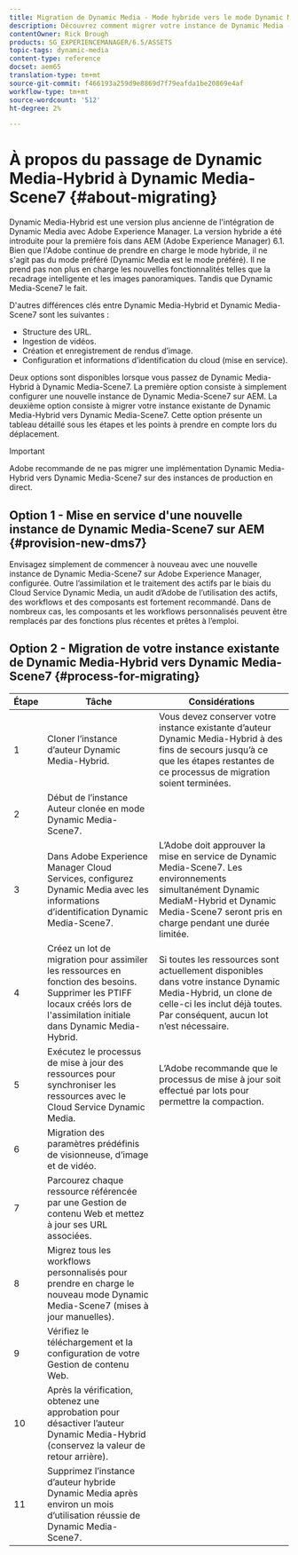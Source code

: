 ```yaml
---
title: Migration de Dynamic Media - Mode hybride vers le mode Dynamic Media - S7
description: Découvrez comment migrer votre instance de Dynamic Media - Mode hybride vers le mode Dynamic Media - S7
contentOwner: Rick Brough
products: SG_EXPERIENCEMANAGER/6.5/ASSETS
topic-tags: dynamic-media
content-type: reference
docset: aem65
translation-type: tm+mt
source-git-commit: f466193a259d9e8869d7f79eafda1be20869e4af
workflow-type: tm+mt
source-wordcount: '512'
ht-degree: 2%

---
```



# À propos du passage de Dynamic Media-Hybrid à Dynamic Media-Scene7 {#about-migrating}

Dynamic Media-Hybrid est une version plus ancienne de l&#39;intégration de Dynamic Media avec Adobe Experience Manager. La version hybride a été introduite pour la première fois dans AEM (Adobe Experience Manager) 6.1. Bien que l&#39;Adobe continue de prendre en charge le mode hybride, il ne s&#39;agit pas du mode préféré (Dynamic Media est le mode préféré). Il ne prend pas non plus en charge les nouvelles fonctionnalités telles que la recadrage intelligente et les images panoramiques. Tandis que Dynamic Media-Scene7 le fait.

D&#39;autres différences clés entre Dynamic Media-Hybrid et Dynamic Media-Scene7 sont les suivantes :

* Structure des URL.
* Ingestion de vidéos.
* Création et enregistrement de rendus d’image.
* Configuration et informations d’identification du cloud (mise en service).

Deux options sont disponibles lorsque vous passez de Dynamic Media-Hybrid à Dynamic Media-Scene7. La première option consiste à simplement configurer une nouvelle instance de Dynamic Media-Scene7 sur AEM. La deuxième option consiste à migrer votre instance existante de Dynamic Media-Hybrid vers Dynamic Media-Scene7. Cette option présente un tableau détaillé sous les étapes et les points à prendre en compte lors du déplacement.

>[!IMPORTANT]
>
>Adobe recommande de ne pas migrer une implémentation Dynamic Media-Hybrid vers Dynamic Media-Scene7 sur des instances de production en direct.

## Option 1 - Mise en service d&#39;une nouvelle instance de Dynamic Media-Scene7 sur AEM {#provision-new-dms7}

Envisagez simplement de commencer à nouveau avec une nouvelle instance de Dynamic Media-Scene7 sur Adobe Experience Manager, configurée. Outre l’assimilation et le traitement des actifs par le biais du Cloud Service Dynamic Media, un audit d’Adobe de l’utilisation des actifs, des workflows et des composants est fortement recommandé. Dans de nombreux cas, les composants et les workflows personnalisés peuvent être remplacés par des fonctions plus récentes et prêtes à l’emploi.

## Option 2 - Migration de votre instance existante de Dynamic Media-Hybrid vers Dynamic Media-Scene7 {#process-for-migrating}

| Étape | Tâche | Considérations |
|---|---|---|
| 1 | Cloner l’instance d’auteur Dynamic Media-Hybrid. | Vous devez conserver votre instance existante d’auteur Dynamic Media-Hybrid à des fins de secours jusqu’à ce que les étapes restantes de ce processus de migration soient terminées. |
| 2 | Début de l’instance Auteur clonée en mode Dynamic Media-Scene7. |  |
| 3 | Dans Adobe Experience Manager Cloud Services, configurez Dynamic Media avec les informations d’identification Dynamic Media-Scene7. | L’Adobe doit approuver la mise en service de Dynamic Media-Scene7. Les environnements simultanément Dynamic MediaM-Hybrid et Dynamic Media-Scene7 seront pris en charge pendant une durée limitée. |
| 4 | Créez un lot de migration pour assimiler les ressources en fonction des besoins.<br>Supprimer les PTIFF locaux créés lors de l&#39;assimilation initiale dans Dynamic Media-Hybrid. | Si toutes les ressources sont actuellement disponibles dans votre instance Dynamic Media-Hybrid, un clone de celle-ci les inclut déjà toutes. Par conséquent, aucun lot n’est nécessaire. |
| 5 | Exécutez le processus de mise à jour des ressources pour synchroniser les ressources avec le Cloud Service Dynamic Media. | L’Adobe recommande que le processus de mise à jour soit effectué par lots pour permettre la compaction. |
| 6 | Migration des paramètres prédéfinis de visionneuse, d’image et de vidéo. |  |
| 7 | Parcourez chaque ressource référencée par une Gestion de contenu Web et mettez à jour ses URL associées. |  |
| 8 | Migrez tous les workflows personnalisés pour prendre en charge le nouveau mode Dynamic Media-Scene7 (mises à jour manuelles). |  |
| 9 | Vérifiez le téléchargement et la configuration de votre Gestion de contenu Web. |  |
| 10 | Après la vérification, obtenez une approbation pour désactiver l’auteur Dynamic Media-Hybrid (conservez la valeur de retour arrière). |  |
| 11 | Supprimez l’instance d’auteur hybride Dynamic Media après environ un mois d’utilisation réussie de Dynamic Media-Scene7. |  |
